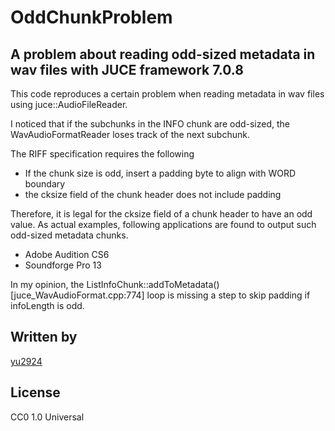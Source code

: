 # OddChunkProblem

## A problem about reading odd-sized metadata in wav files with JUCE framework 7.0.8

This code reproduces a certain problem when reading metadata in wav files using juce::AudioFileReader.

I noticed that if the subchunks in the INFO chunk are odd-sized, the WavAudioFormatReader loses track of the next subchunk.

The RIFF specification requires the following
* If the chunk size is odd, insert a padding byte to align with WORD boundary
* the cksize field of the chunk header does not include padding

Therefore, it is legal for the cksize field of a chunk header to have an odd value. As actual examples, following applications are found to output such odd-sized metadata chunks.
* Adobe Audition CS6
* Soundforge Pro 13

In my opinion, the ListInfoChunk::addToMetadata() [juce_WavAudioFormat.cpp:774] loop is missing a step to skip padding if infoLength is odd.

## Written by

[yu2924](https://twitter.com/yu2924)

## License

CC0 1.0 Universal
